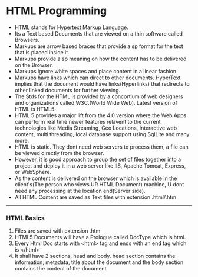 # HTML Programming
- HTML stands for Hypertext Markup Language.
- Its a Text based Documents that are viewed on a thin software called Browsers. 
- Markups are arrow based braces that provide a sp format for the text that is placed inside it. 
- Markups provide a sp meaning on how the content has to be delivered on the Browser. 
- Markups ignore white spaces and place content in a linear fashion. 
- Markups have links which can direct to other documents. HyperText implies that the document would have links(Hyperlinks) that redirects to other linked documents for further viewing. 
- The Stds for the HTML is provided by a concortium of web designers and organizations called W3C.(World Wide Web). Latest version of HTML is HTML5.
- HTML 5 provides a major lift from the 4.0 version where the Web Apps can perform real time newer features relavent to the current technologies like Media Streaming, Geo Locations, Interactive web content, multi threading, local database support using SqlLite and many more.
- HTML is static. They dont need web servers to process them, a file can be viewed directly from the browser. 
- However, it is good approach to group the set of files together into a project and deploy it in a web server like IIS, Apache Tomcat, Express,  or WebSphere.
- As the content is delivered on the browser which is available in the client's(The person who views UR HTML Document) machine, U dont need any processing at the location end(Server side). 
- All HTML Content are saved as Text files with extension .html/.htm
--------------------------------------------------------------------
### HTML Basics
1. Files are saved with extension .htm
2. HTML5 Documents will have a Prologue called DocType which is html. 
3. Every Html Doc starts with &lt;html&gt; tag and ends with an end tag which is &lt;/html&gt; 
4. It shall have 2 sections, head and body. head section contains the information, metadata, title about the document and the body section contains the content of the document.  
